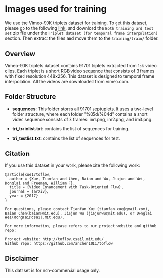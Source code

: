 # Images used for training

We use the Vimeo-90K triplets dataset for training. To get this dataset, please go to the following [link](http://toflow.csail.mit.edu/index.html#triplet), and download the `Both training and test set` zip file under the `Triplet dataset (for temporal frame interpolation)` section. Then extract the files and move them to the `training/train/` folder.


## Overview

Vimeo-90K triplets dataset contains 91701 triplets extracted from 15k video clips. Each triplet is a short RGB video sequence that consists of 3 frames with fixed resolution 448x256. This dataset is designed to temporal frame interpolation. All the videos are downloaded from vimeo.com.

## Folder Structure

- **sequences**: This folder stores all 91701 septuplets. It uses a two-level folder structure, where each folder "%05d/%04d" contains a short video sequence consists of 3 frames: im1.png, im2.png, and im3.png.

- **tri_trainlist.txt**: contains the list of sequences for training.

- **tri_testlist.txt**: contains the list of sequences for test.

## Citation

If you use this dataset in your work, please cite the following work:

```
@article{xue17toflow,
  author = {Xue, Tianfan and Chen, Baian and Wu, Jiajun and Wei, Donglai and Freeman, William T},
  title = {Video Enhancement with Task-Oriented Flow},
  journal = {arXiv},
  year = {2017}
}

For questions, please contact Tianfan Xue (tianfan.xue@gmail.com), Baian Chen(baian@mit.edu), Jiajun Wu (jiajunwu@mit.edu), or Donglai Wei(donglai@csail.mit.edu).

For more information, please refers to our project website and github repo:

Project website: http://toflow.csail.mit.edu/
Github repo: https://github.com/anchen1011/toflow
```

## Disclaimer

This dataset is for non-commercial usage only.
